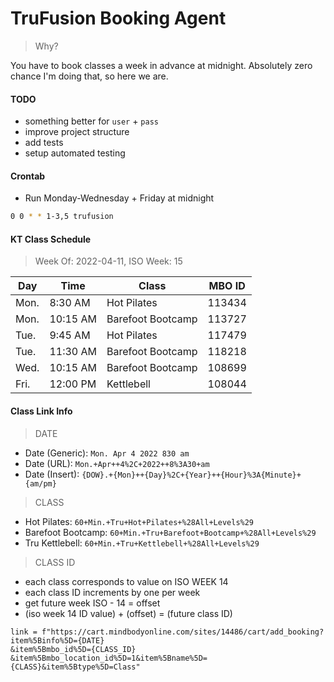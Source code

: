 # TruFusion Booking Agent

> Why?

You have to book classes a week in advance at midnight. Absolutely zero
chance I'm doing that, so here we are.

#### TODO

- something better for `user` + `pass`
- improve project structure
- add tests
- setup automated testing

#### Crontab

* Run Monday-Wednesday + Friday at midnight

```bash
0 0 * * 1-3,5 trufusion
```

#### KT Class Schedule

> Week Of: 2022-04-11, ISO Week: 15

| Day | Time | Class | MBO ID |
| --- | --- | --- | --- |
| Mon. | 8:30 AM | Hot Pilates | 113434 |
| Mon. | 10:15 AM | Barefoot Bootcamp | 113727 |
| Tue. | 9:45 AM | Hot Pilates | 117479 |
| Tue. | 11:30 AM | Barefoot Bootcamp | 118218 |
| Wed. | 10:15 AM | Barefoot Bootcamp | 108699 |
| Fri. | 12:00 PM | Kettlebell | 108044 |

#### Class Link Info

> DATE

* Date (Generic): `Mon. Apr 4 2022 830 am`
* Date (URL): `Mon.+Apr++4%2C+2022++8%3A30+am`
* Date (Insert): `{DOW}.+{Mon}++{Day}%2C+{Year}++{Hour}%3A{Minute}+{am/pm}`

> CLASS

* Hot Pilates: `60+Min.+Tru+Hot+Pilates+%28All+Levels%29`
* Barefoot Bootcamp: `60+Min.+Tru+Barefoot+Bootcamp+%28All+Levels%29`
* Tru Kettlebell: `60+Min.+Tru+Kettlebell+%28All+Levels%29`

> CLASS ID

* each class corresponds to value on ISO WEEK 14
* each class ID increments by one per week
* get future week ISO - 14 = offset
* (iso week 14 ID value) + (offset) = (future class ID)

```python3
link = f"https://cart.mindbodyonline.com/sites/14486/cart/add_booking?item%5Binfo%5D={DATE}
&item%5Bmbo_id%5D={CLASS_ID}
&item%5Bmbo_location_id%5D=1&item%5Bname%5D={CLASS}&item%5Btype%5D=Class"
```

